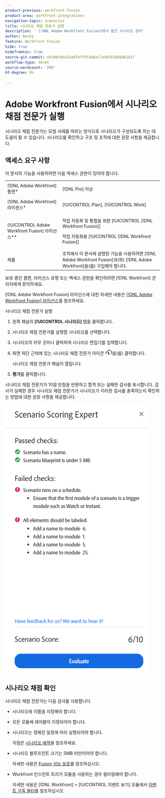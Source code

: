 ```yaml
---
product-previous: workfront-fusion
product-area: workfront-integrations
navigation-topic: scenarios
title: 시나리오 채점 전문가 실행
description: ' [!DNL Adobe Workfront Fusion]에서 잠긴 시나리오 관리'
author: Becky
feature: Workfront Fusion
hide: true
hidefromtoc: true
source-git-commit: ed100c6ba32a6fbff6fa68ac7a4bfb38db861b17
workflow-type: tm+mt
source-wordcount: '295'
ht-degree: 0%

---
```


# Adobe Workfront Fusion에서 시나리오 채점 전문가 실행

시나리오 채점 전문가는 모범 사례를 따르는 방식으로 시나리오가 구성되도록 하는 데 도움이 될 수 있습니다. 시나리오를 확인하고 구조 및 조직에 대한 권장 사항을 제공합니다.

## 액세스 요구 사항

이 문서의 기능을 사용하려면 다음 액세스 권한이 있어야 합니다.

<table style="table-layout:auto">  
 <col> 
 <col> 
 <tbody> 
  <tr> 
    <td role="rowheader">[!DNL Adobe Workfront] 플랜*</td> 
   <td> <p>[!DNL Pro] 이상</p> </td> 
  </tr> 
  <tr data-mc-conditions=""> 
   <td role="rowheader">[!DNL Adobe Workfront] 라이센스*</td> 
   <td> <p>[!UICONTROL Plan], [!UICONTROL Work]</p> </td> 
  </tr> 
  <tr> 
   <td role="rowheader">[!UICONTROL Adobe Workfront Fusion] 라이선스**</td> 
  <td> <p>작업 자동화 및 통합을 위한 [!UICONTROL [!DNL Workfront Fusion]] </p><p>작업 자동화용 [!UICONTROL [!DNL Workfront Fusion]] </p>  </td>    </tr> 
  </tr> 
  <tr> 
   <td role="rowheader">제품</td> 
   <td>조직에서 이 문서에 설명된 기능을 사용하려면 [!DNL Adobe Workfront Fusion]과(와) [!DNL Adobe Workfront]을(를) 구입해야 합니다.</td> 
  </tr> 
 </tbody> 
</table>

보유 중인 플랜, 라이선스 유형 또는 액세스 권한을 확인하려면 [!DNL Workfront] 관리자에게 문의하세요.

[!DNL Adobe Workfront Fusion] 라이선스에 대한 자세한 내용은 [[!DNL Adobe Workfront Fusion] 라이선스](../../workfront-fusion/get-started/license-automation-vs-integration.md)를 참조하세요.

시나리오 채점 전문가 실행

1. 왼쪽 패널의 **[!UICONTROL 시나리오]** 탭을 클릭합니다.
1. 시나리오 채점 전문가를 실행할 시나리오를 선택합니다.
1. 시나리오의 아무 곳이나 클릭하여 시나리오 편집기를 입력합니다.
1. 화면 하단 근처에 있는 시나리오 채점 전문가 아이콘 ![시나리오 채점 전문가](assets/scoring-expert-icon.png)을(를) 클릭합니다.

   시나리오 채점 전문가 패널이 열립니다.
1. **평가**&#x200B;를 클릭합니다.

시나리오 채점 전문가가 10점 만점을 반환하고 합격 또는 실패한 검사를 표시합니다. 검사가 실패한 경우 시나리오 채점 전문가가 시나리오가 이러한 검사를 충족하는지 확인하는 방법에 대한 권장 사항을 제공합니다.

![시나리오 점수](assets/scenario-score.png)

## 시나리오 채점 확인

시나리오 채점 전문가는 다음 검사를 사용합니다.

* 시나리오에 이름을 지정해야 합니다.
* 모든 모듈에 레이블이 지정되어야 합니다.
* 시나리오는 정해진 일정에 따라 실행되어야 합니다.

  지침은 [시나리오 예약](/help/quicksilver/workfront-fusion/scenarios/schedule-a-scenario.md)을 참조하세요.
* 시나리오 블루프린트 크기는 5MB 미만이어야 합니다.

  자세한 내용은 [Fusion 성능 보호](/help/quicksilver/workfront-fusion/get-started/fusion-performance-guardrails.md#scenarios)를 참조하십시오.
* Workfront 인스턴트 트리거 모듈을 사용하는 경우 필터링해야 합니다.

  자세한 내용은  [!DNL Workfront] > [!UICONTROL 이벤트 보기] 모듈에서 [이벤트 구독 필터](/help/quicksilver/workfront-fusion/apps-and-their-modules/workfront-modules.md#event-subscription-filters-in-the-workfront--watch-events-module)를 참조하십시오.





